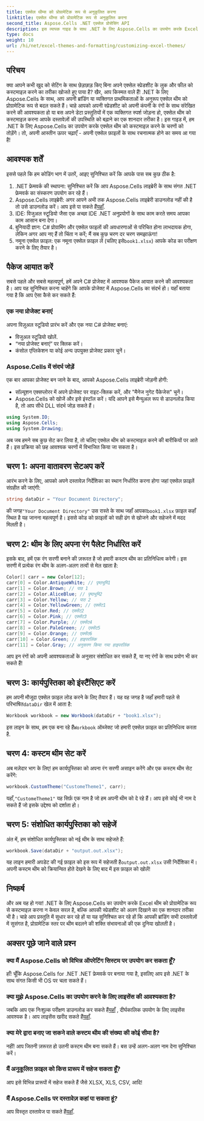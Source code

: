 ```yaml
---
title: एक्सेल थीम्स को प्रोग्रामेटिक रूप से अनुकूलित करना
linktitle: एक्सेल थीम्स को प्रोग्रामेटिक रूप से अनुकूलित करना
second_title: Aspose.Cells .NET एक्सेल प्रोसेसिंग API
description: इस व्यापक गाइड के साथ .NET के लिए Aspose.Cells का उपयोग करके Excel थीम को प्रोग्रामेटिक रूप से कस्टमाइज़ करना सीखें। अपनी स्प्रेडशीट को बेहतर बनाएँ।
type: docs
weight: 10
url: /hi/net/excel-themes-and-formatting/customizing-excel-themes/
---
```

## परिचय
क्या आपने कभी खुद को सेटिंग के साथ छेड़छाड़ किए बिना अपने एक्सेल स्प्रेडशीट के लुक और फील को कस्टमाइज़ करने का तरीका खोजते हुए पाया है? खैर, आप किस्मत वाले हैं! .NET के लिए Aspose.Cells के साथ, आप अपनी ब्रांडिंग या व्यक्तिगत प्राथमिकताओं के अनुरूप एक्सेल थीम को प्रोग्रामेटिक रूप से बदल सकते हैं। चाहे आपको अपनी स्प्रेडशीट को अपनी कंपनी के रंगों के साथ संरेखित करने की आवश्यकता हो या बस अपने डेटा प्रस्तुतियों में एक व्यक्तिगत स्पर्श जोड़ना हो, एक्सेल थीम को कस्टमाइज़ करना आपके दस्तावेज़ों की उपस्थिति को बढ़ाने का एक शानदार तरीका है। इस गाइड में, हम .NET के लिए Aspose.Cells का उपयोग करके एक्सेल थीम को कस्टमाइज़ करने के चरणों को तोड़ेंगे। तो, अपनी आस्तीन ऊपर चढ़ाएँ - अपनी एक्सेल फ़ाइलों के साथ रचनात्मक होने का समय आ गया है!
## आवश्यक शर्तें
इससे पहले कि हम कोडिंग भाग में उतरें, आइए सुनिश्चित करें कि आपके पास सब कुछ ठीक है:
1. .NET फ्रेमवर्क की स्थापना: सुनिश्चित करें कि आप Aspose.Cells लाइब्रेरी के साथ संगत .NET फ्रेमवर्क का संस्करण उपयोग कर रहे हैं।
2. Aspose.Cells लाइब्रेरी: अगर आपने अभी तक Aspose.Cells लाइब्रेरी डाउनलोड नहीं की है तो उसे डाउनलोड करें। आप इसे पा सकते हैं[यहाँ](https://releases.aspose.com/cells/net/). 
3. IDE: विजुअल स्टूडियो जैसा एक अच्छा IDE .NET अनुप्रयोगों के साथ काम करते समय आपका काम आसान बना देगा।
4. बुनियादी ज्ञान: C# प्रोग्रामिंग और एक्सेल फाइलों की अवधारणाओं से परिचित होना लाभदायक होगा, लेकिन अगर आप नए हैं तो चिंता न करें; मैं सब कुछ चरण दर चरण समझाऊंगा!
5.  नमूना एक्सेल फ़ाइल: एक नमूना एक्सेल फ़ाइल लें (चलिए इसे`book1.xlsx`) आपके कोड का परीक्षण करने के लिए तैयार है।
## पैकेज आयात करें
सबसे पहले और सबसे महत्वपूर्ण, हमें अपने C# प्रोजेक्ट में आवश्यक पैकेज आयात करने की आवश्यकता है। आप यह सुनिश्चित करना चाहेंगे कि आपके प्रोजेक्ट में Aspose.Cells का संदर्भ हो। यहाँ बताया गया है कि आप ऐसा कैसे कर सकते हैं:
### एक नया प्रोजेक्ट बनाएं
अपना विज़ुअल स्टूडियो प्रारंभ करें और एक नया C# प्रोजेक्ट बनाएं:
- विजुअल स्टूडियो खोलें.
- “नया प्रोजेक्ट बनाएं” पर क्लिक करें।
- कंसोल एप्लिकेशन या कोई अन्य उपयुक्त प्रोजेक्ट प्रकार चुनें।
### Aspose.Cells में संदर्भ जोड़ें
एक बार आपका प्रोजेक्ट बन जाने के बाद, आपको Aspose.Cells लाइब्रेरी जोड़नी होगी:
- सॉल्यूशन एक्सप्लोरर में अपने प्रोजेक्ट पर राइट-क्लिक करें, और "मैनेज नुगेट पैकेजेस" चुनें।
- Aspose.Cells को खोजें और इसे इंस्टॉल करें। यदि आपने इसे मैन्युअल रूप से डाउनलोड किया है, तो आप सीधे DLL संदर्भ जोड़ सकते हैं।
```csharp
using System.IO;
using Aspose.Cells;
using System.Drawing;
``` 
अब जब हमने सब कुछ सेट कर लिया है, तो चलिए एक्सेल थीम को कस्टमाइज़ करने की बारीकियों पर आते हैं। इस प्रक्रिया को छह आवश्यक चरणों में विभाजित किया जा सकता है। 
## चरण 1: अपना वातावरण सेटअप करें
आरंभ करने के लिए, आपको अपने दस्तावेज़ निर्देशिका का स्थान निर्धारित करना होगा जहां एक्सेल फ़ाइलें संग्रहीत की जाएंगी:
```csharp
string dataDir = "Your Document Directory";
```
 की जगह`"Your Document Directory"` उस रास्ते के साथ जहाँ आपका`book1.xlsx` फ़ाइल कहाँ स्थित है यह जानना महत्वपूर्ण है। इससे कोड को फ़ाइलों को सही ढंग से खोजने और सहेजने में मदद मिलती है। 
## चरण 2: थीम के लिए अपना रंग पैलेट निर्धारित करें
इसके बाद, हमें एक रंग सरणी बनाने की ज़रूरत है जो हमारी कस्टम थीम का प्रतिनिधित्व करेगी। इस सरणी में प्रत्येक रंग थीम के अलग-अलग तत्वों से मेल खाता है:
```csharp
Color[] carr = new Color[12];
carr[0] = Color.AntiqueWhite; // पृष्ठभूमि1
carr[1] = Color.Brown; // पाठ 1
carr[2] = Color.AliceBlue; // पृष्ठभूमि2
carr[3] = Color.Yellow; // पाठ 2
carr[4] = Color.YellowGreen; // एक्सेंट1
carr[5] = Color.Red; // एक्सेंट2
carr[6] = Color.Pink; // एक्सेंट3
carr[7] = Color.Purple; // एक्सेंट4
carr[8] = Color.PaleGreen; // एक्सेंट5
carr[9] = Color.Orange; // एक्सेंट6
carr[10] = Color.Green; // हाइपरलिंक
carr[11] = Color.Gray; // अनुसरण किया गया हाइपरलिंक
```
आप इन रंगों को अपनी आवश्यकताओं के अनुसार संशोधित कर सकते हैं, या नए रंगों के साथ प्रयोग भी कर सकते हैं!
## चरण 3: कार्यपुस्तिका को इंस्टैंसिएट करें
 हम अपनी मौजूदा एक्सेल फ़ाइल लोड करने के लिए तैयार हैं। यह वह जगह है जहाँ हमारी पहले से परिभाषित`dataDir` खेल में आता है:
```csharp
Workbook workbook = new Workbook(dataDir + "book1.xlsx");
```
 इस लाइन के साथ, हम एक बना रहे हैं`Workbook` ऑब्जेक्ट जो हमारी एक्सेल फ़ाइल का प्रतिनिधित्व करता है. 
## चरण 4: कस्टम थीम सेट करें
अब मज़ेदार भाग के लिए! हम कार्यपुस्तिका को अपना रंग सरणी असाइन करेंगे और एक कस्टम थीम सेट करेंगे:
```csharp
workbook.CustomTheme("CustomeTheme1", carr);
```
 यहाँ,`"CustomeTheme1"` यह सिर्फ़ एक नाम है जो हम अपनी थीम को दे रहे हैं। आप इसे कोई भी नाम दे सकते हैं जो इसके उद्देश्य को दर्शाता हो। 
## चरण 5: संशोधित कार्यपुस्तिका को सहेजें
अंत में, हम संशोधित कार्यपुस्तिका को नई थीम के साथ सहेजते हैं:
```csharp
workbook.Save(dataDir + "output.out.xlsx");
```
 यह लाइन हमारी अपडेट की गई फ़ाइल को इस रूप में सहेजती है`output.out.xlsx` उसी निर्देशिका में। अपनी कस्टम थीम को क्रियान्वित होते देखने के लिए बाद में इस फ़ाइल को खोलें!
## निष्कर्ष
और अब यह हो गया! .NET के लिए Aspose.Cells का उपयोग करके Excel थीम को प्रोग्रामेटिक रूप से कस्टमाइज़ करना न केवल सरल है, बल्कि आपकी स्प्रेडशीट को अलग दिखाने का एक शानदार तरीका भी है। चाहे आप प्रस्तुति में सुधार कर रहे हों या यह सुनिश्चित कर रहे हों कि आपकी ब्रांडिंग सभी दस्तावेज़ों में सुसंगत है, प्रोग्रामेटिक स्तर पर थीम बदलने की शक्ति संभावनाओं की एक दुनिया खोलती है।
## अक्सर पूछे जाने वाले प्रश्न
### क्या मैं Aspose.Cells को विभिन्न ऑपरेटिंग सिस्टम पर उपयोग कर सकता हूँ?  
हाँ! चूँकि Aspose.Cells for .NET .NET फ्रेमवर्क पर बनाया गया है, इसलिए आप इसे .NET के साथ संगत किसी भी OS पर चला सकते हैं।
### क्या मुझे Aspose.Cells का उपयोग करने के लिए लाइसेंस की आवश्यकता है?  
 जबकि आप एक निःशुल्क परीक्षण डाउनलोड कर सकते हैं[यहाँ](https://releases.aspose.com/) , दीर्घकालिक उपयोग के लिए लाइसेंस आवश्यक है। आप लाइसेंस खरीद सकते हैं[यहाँ](https://purchase.aspose.com/buy).
### क्या मेरे द्वारा बनाए जा सकने वाले कस्टम थीम की संख्या की कोई सीमा है?  
नहीं! आप जितनी ज़रूरत हो उतनी कस्टम थीम बना सकते हैं। बस उन्हें अलग-अलग नाम देना सुनिश्चित करें।
### मैं अनुकूलित फ़ाइल को किस प्रारूप में सहेज सकता हूँ?  
आप इसे विभिन्न प्रारूपों में सहेज सकते हैं जैसे XLSX, XLS, CSV, आदि!
### मैं Aspose.Cells पर दस्तावेज़ कहां पा सकता हूं?  
आप विस्तृत दस्तावेज पा सकते हैं[यहाँ](https://reference.aspose.com/cells/net/).